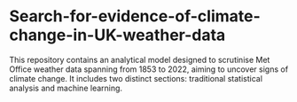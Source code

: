# Search-for-evidence-of-climate-change-in-UK-weather-data
This repository contains an analytical model designed to scrutinise Met Office weather data spanning from 1853 to 2022, aiming to uncover signs of climate change. It includes two distinct sections: traditional statistical analysis and machine learning.
